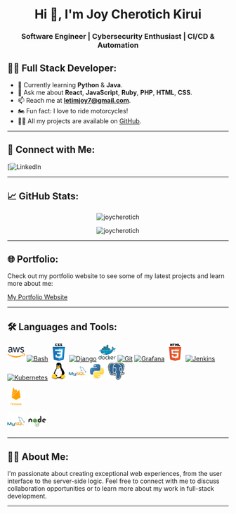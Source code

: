 <h1 align="center">Hi 👋, I'm Joy Cherotich Kirui</h1>
<h3 align="center">Software Engineer | Cybersecurity Enthusiast | CI/CD & Automation</h3>

## 👩‍💻 Full Stack Developer:

- 🌱 Currently learning **Python** & **Java**.
- 💬 Ask me about **React**, **JavaScript**, **Ruby**, **PHP**, **HTML**, **CSS**.
- 📫 Reach me at **letimjoy7@gmail.com**.
- 🏍️ Fun fact: I love to ride motorcycles!
- 👨‍💻 All my projects are available on [GitHub](https://github.com/joycherotich).

---

## 🚀 Connect with Me:

[![LinkedIn](https://www.linkedin.com/in/joy-letim-kirui-540979258/)

---

## 📈 GitHub Stats:

<p align="center">
  <img src="https://github-readme-stats.vercel.app/api?username=joycherotich&show_icons=true&locale=en" alt="joycherotich" />
</p>

<p align="center">
  <img src="https://github-readme-streak-stats.herokuapp.com/?user=joycherotich&" alt="joycherotich" />
</p>

---

## 🌐 Portfolio:

Check out my portfolio website to see some of my latest projects and learn more about me:

[My Portfolio Website](https://prodigy-wd-04-6to1.vercel.app/)

---

## 🛠️ Languages and Tools:

<p align="left">
  <a href="https://aws.amazon.com" target="_blank"><img src="https://raw.githubusercontent.com/devicons/devicon/master/icons/amazonwebservices/amazonwebservices-original-wordmark.svg" alt="AWS" width="40" height="40"/></a>
  <a href="https://www.gnu.org/software/bash/" target="_blank"><img src="https://www.vectorlogo.zone/logos/gnu_bash/gnu_bash-icon.svg" alt="Bash" width="40" height="40"/></a>
  <a href="https://www.w3schools.com/css/" target="_blank"><img src="https://raw.githubusercontent.com/devicons/devicon/master/icons/css3/css3-original-wordmark.svg" alt="CSS3" width="40" height="40"/></a>
  <a href="https://www.djangoproject.com/" target="_blank"><img src="https://cdn.worldvectorlogo.com/logos/django.svg" alt="Django" width="40" height="40"/></a>
  <a href="https://www.docker.com/" target="_blank"><img src="https://raw.githubusercontent.com/devicons/devicon/master/icons/docker/docker-original-wordmark.svg" alt="Docker" width="40" height="40"/></a>
  <a href="https://git-scm.com/" target="_blank"><img src="https://www.vectorlogo.zone/logos/git-scm/git-scm-icon.svg" alt="Git" width="40" height="40"/></a>
  <a href="https://grafana.com" target="_blank"><img src="https://www.vectorlogo.zone/logos/grafana/grafana-icon.svg" alt="Grafana" width="40" height="40"/></a>
  <a href="https://www.w3.org/html/" target="_blank"><img src="https://raw.githubusercontent.com/devicons/devicon/master/icons/html5/html5-original-wordmark.svg" alt="HTML5" width="40" height="40"/></a>
  <a href="https://www.jenkins.io" target="_blank"><img src="https://www.vectorlogo.zone/logos/jenkins/jenkins-icon.svg" alt="Jenkins" width="40" height="40"/></a>
  <a href="https://kubernetes.io" target="_blank"><img src="https://www.vectorlogo.zone/logos/kubernetes/kubernetes-icon.svg" alt="Kubernetes" width="40" height="40"/></a>
  <a href="https://www.linux.org/" target="_blank"><img src="https://raw.githubusercontent.com/devicons/devicon/master/icons/linux/linux-original.svg" alt="Linux" width="40" height="40"/></a>
  <a href="https://www.mysql.com/" target="_blank"><img src="https://raw.githubusercontent.com/devicons/devicon/master/icons/mysql/mysql-original-wordmark.svg" alt="MySQL" width="40" height="40"/></a>
  <a href="https://www.python.org" target="_blank"><img src="https://raw.githubusercontent.com/devicons/devicon/master/icons/python/python-original.svg" alt="Python" width="40" height="40"/></a>
    <img src="https://github.com/devicons/devicon/blob/master/icons/postgresql/postgresql-original.svg" title="Postgres" alt="Postgres" width="40" height="40"/>&nbsp;

  <img src="https://github.com/devicons/devicon/blob/master/icons/firebase/firebase-plain-wordmark.svg" title="Firebase" alt="Firebase" width="40" height="40"/>&nbsp;

  <img src="https://github.com/devicons/devicon/blob/master/icons/mysql/mysql-original-wordmark.svg" title="MySQL"  alt="MySQL" width="40" height="40"/>&nbsp;
  <img src="https://github.com/devicons/devicon/blob/master/icons/nodejs/nodejs-original-wordmark.svg" title="NodeJS" alt="NodeJS" width="40" height="40"/>&nbsp;
</p>

---

## 👨‍💻 About Me:

I'm passionate about creating exceptional web experiences, from the user interface to the server-side logic. Feel free to connect with me to discuss collaboration opportunities or to learn more about my work in full-stack development.

---

